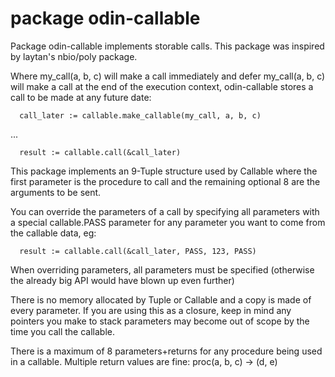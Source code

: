 # package odin-callable

Package odin-callable implements storable calls.
This package was inspired by laytan's nbio/poly package.

Where my_call(a, b, c) will make a call immediately
  and defer my_call(a, b, c) will make a call at the end of the execution context,
odin-callable stores a call to be made at any future date:

`  call_later := callable.make_callable(my_call, a, b, c)`

  ...

`  result := callable.call(&call_later)`

This package implements an 9-Tuple structure used by Callable where the first parameter
is the procedure to call and the remaining optional 8 are the arguments to be sent.

You can override the parameters of a call by specifying all parameters with a special
callable.PASS parameter for any parameter you want to come from the callable data, eg:

`  result := callable.call(&call_later, PASS, 123, PASS)`

When overriding parameters, all parameters must be specified (otherwise the already big
API would have blown up even further)

There is no memory allocated by Tuple or Callable and a copy is made of every parameter.
If you are using this as a closure, keep in mind any pointers you make to stack parameters
may become out of scope by the time you call the callable.

There is a maximum of 8 parameters+returns for any procedure being used in a callable.
Multiple return values are fine: proc(a, b, c) -> (d, e)
